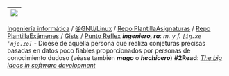 |![](/imagenes/2Monitors/ultima_vi_desktop_background_wallpaper_5760x1080_by_mecandes_d87e0fg.png)|
|-:|
[Ingeniería informática](https://github.com/mmasias/IngenieriaInformatica) / [@GNU/Linux](elementaryOS.md) / [Repo PlantillaAsignaturas](https://github.com/mmasias/repoPlantillaAsignatura) / [Repo PlantillaExámenes](https://github.com/mmasias/repoPlantillaExamen) / [Gists](https://gist.github.com/mmasias) / [Punto Reflex](https://github.com/puntoReflex)
***ingeniero, ra***: *m. y f. `[iŋ.xeˈnje.ɾo]`* - Dícese de aquella persona que realiza conjeturas precisas basadas en datos poco fiables proporcionados por personas de conocimiento dudoso (véase también ***mago*** o ***hechicero***)
**#2Read**: [*The big ideas in software development*](https://www.softdevbigideas.com/the-big-ideas-in-software-development.html)
